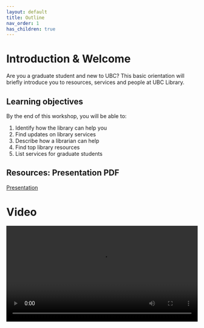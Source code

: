 ```yaml
---
layout: default
title: Outline
nav_order: 1
has_children: true
---
```


# Introduction & Welcome

Are you a graduate student and new to UBC? This basic orientation will briefly introduce you to resources, services and people at UBC Library.

## Learning objectives

By the end of this workshop, you will be able to:
1. Identify how the library can help you
2. Find updates on library services
3. Describe how a librarian can help
4. Find top library resources
5. List services for graduate students

## Resources: Presentation PDF
[Presentation](/RHSC_GradStudOrientation_2021.pdf)

# Video

<video controls="controls" name="GRAD student Orientation to the Library - part 1 - closed captions" width="100%" src="GRAD_student_orientation_to_the_library_part_1_ burned_in_captions.mp4"></video>
